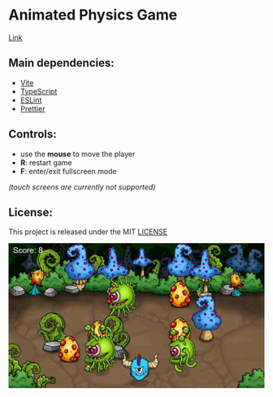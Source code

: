 # Animated Physics Game

[Link](https://animated-physics-game.vercel.app/ 'Click to enter')

## Main dependencies:

- [Vite](https://v2.vitejs.dev/ 'Vite')
- [TypeScript](https://www.typescriptlang.org/ 'TypeScript')
- [ESLint](https://eslint.org/ 'ESLint')
- [Prettier](https://prettier.io/ 'Prettier')

## Controls:
- use the **mouse** to move the player
- **R**: restart game
- **F**: enter/exit fullscreen mode

_(touch screens are currently not supported)_

## License:

This project is released under the MIT [LICENSE](/LICENSE 'License')

![Animated Physics Game screenshot](/screenshot.jpg 'Animated Physics Game screenshot')
